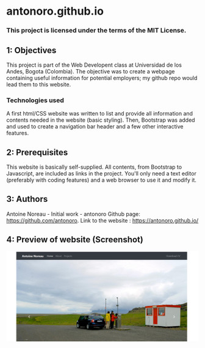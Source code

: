 # antonoro.github.io
### This project is licensed under the terms of the MIT License.

## 1: Objectives
This project is part of the Web Developent class at Universidad de los Andes, Bogota (Colombia). The objective was to create a webpage containing useful information for potential employers; my github repo would lead them to this website.

### Technologies used
A first html/CSS website was written to list and provide all information and contents needed in the website (basic styling). Then, Bootstrap was added and used to create a navigation bar header and a few other interactive features. 

## 2: Prerequisites
This website is basically self-supplied. All contents, from Bootstrap to Javascript, are included as links in the project. You'll only need a text editor (preferably with coding features) and a web browser to use it and modify it.

## 3: Authors
Antoine Noreau - Initial work - antonoro 
Github page: https://github.com/antonoro. 
Link to the website : https://antonoro.github.io/

## 4: Preview of website (Screenshot)
![Screenshot of website](images/Screenshot.png?raw=true "Screenshot of website")